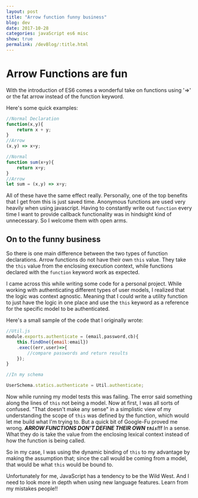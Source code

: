 ```yaml
---
layout: post
title: "Arrow function funny business"
blog: dev
date: 2017-10-28
categories: javaScript es6 misc
show: true
permalink: /devBlog/:title.html
---
```

# Arrow Functions are fun #

With the introduction of ES6 comes a wonderful take on functions using '=>' or the fat arrow instead of the function keyword.

Here's some quick examples:

```javascript
//Normal Declaration
function(x,y){
    return x + y;
}
//Arrow
(x,y) => x+y;

```

```javascript
//Normal
function sum(x+y){
    return x+y;
}
//Arrow
let sum = (x,y) => x+y;
```

All of these have the same effect really. Personally, one of the top benefits that I get from this is just saved time. Anonymous functions are used very heavily when using javascript. Having to constantly write out ```function``` every time I want to provide callback functionality was in hindsight kind of unnecessary. So I welcome them with open arms.

## On to the funny business ##

So there is one main difference between the two types of function declarations. Arrow functions do not have their own ```this``` value. They take the ```this``` value from the enclosing execution context, while functions declared with the ```function``` keyword work as expected.

I came across this while writing some code for a personal project. While working with authenticating different types of user models, I realized that the logic was context agnostic. Meaning that I could write a utility function to just have the logic in one place and use the ```this``` keyword as a reference for the specific model to be authenticated.

Here's a small sample of the code that I originally wrote:

```javascript
//Util.js
module.exports.authenticate = (email,password,cb){
    this.findOne({email:email})
    .exec((err,user)=>{
        //compare passwords and return results
    });
}

//In my schema

UserSchema.statics.authenticate = Util.authenticate;
```

Now while running my model tests this was failing. The error said something along the lines of ```this``` not being a model. Now at first, I was all sorts of confused. "That doesn't make any sense" in a simplistic view of my understanding the scope of ```this``` was defined by the function, which would let me build what I'm trying to. But a quick bit of Google-Fu proved me wrong. ***ARROW FUNCTIONS DON'T DEFINE THEIR OWN ```this```!!!*** In a sense. What they do is take the value from the enclosing lexical context instead of how the function is being called.

So in my case, I was using the dynamic binding of ```this``` to my advantage by making the assumption that; since the call would be coming from a model, that would be what ```this``` would be bound to.

Unfortunately for me, JavaScript has a tendency to be the Wild West. And I need to look more in depth when using new language features. Learn from my mistakes people!!